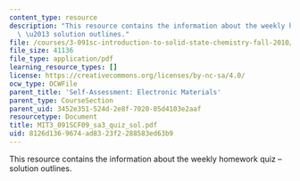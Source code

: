 ```yaml
---
content_type: resource
description: "This resource contains the information about the weekly homework quiz\
  \ \u2013 solution outlines."
file: /courses/3-091sc-introduction-to-solid-state-chemistry-fall-2010/8126d1369674ad8323f2288583ed63b9_MIT3_091SCF09_sa3_quiz_sol.pdf
file_size: 41136
file_type: application/pdf
learning_resource_types: []
license: https://creativecommons.org/licenses/by-nc-sa/4.0/
ocw_type: OCWFile
parent_title: 'Self-Assessment: Electronic Materials'
parent_type: CourseSection
parent_uid: 3452e351-524d-2e8f-7020-05d4103e2aaf
resourcetype: Document
title: MIT3_091SCF09_sa3_quiz_sol.pdf
uid: 8126d136-9674-ad83-23f2-288583ed63b9
---
```

This resource contains the information about the weekly homework quiz – solution outlines.